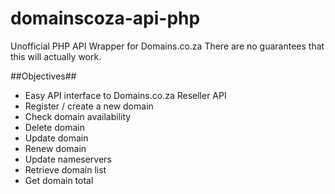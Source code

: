 domainscoza-api-php
===================

Unofficial PHP API Wrapper for Domains.co.za 
There are no guarantees that this will actually work.

##Objectives##

* Easy API interface to Domains.co.za Reseller API
* Register / create a new domain
* Check domain availability
* Delete domain
* Update domain
* Renew domain
* Update nameservers
* Retrieve domain list
* Get domain total

